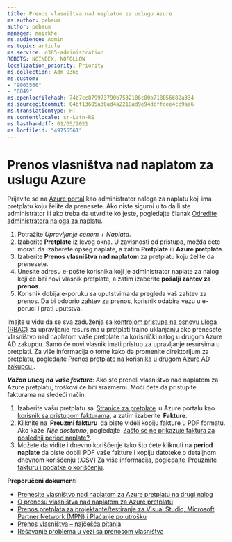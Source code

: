 ```yaml
---
title: Prenos vlasništva nad naplatom za uslugu Azure
ms.author: pebaum
author: pebaum
manager: mnirkhe
ms.audience: Admin
ms.topic: article
ms.service: o365-administration
ROBOTS: NOINDEX, NOFOLLOW
localization_priority: Priority
ms.collection: Adm_O365
ms.custom:
- "9003560"
- "6849"
ms.openlocfilehash: 74b7cc879973790b7532106c80b718856682a334
ms.sourcegitcommit: 04bf13605a30ad4a2218ad9e94dcffcee4cc9aa6
ms.translationtype: HT
ms.contentlocale: sr-Latn-RS
ms.lasthandoff: 01/05/2021
ms.locfileid: "49755561"
---
```

# <a name="transfer-azure-billing-ownership"></a>Prenos vlasništva nad naplatom za uslugu Azure

Prijavite se na [Azure portal](https://portal.azure.com/) kao administrator naloga za naplatu koji ima pretplatu koju želite da prenesete. Ako niste sigurni u to da li ste administrator ili ako treba da utvrdite ko jeste, pogledajte članak [Odredite administratora naloga za naplatu](https://docs.microsoft.com/azure/cost-management-billing/understand/subscription-transfer#whoisaa).

1. Potražite _Upravljanje cenom + Naplata_.
1. Izaberite **Pretplate** iz levog okna. U zavisnosti od pristupa, možda ćete morati da izaberete opseg naplate, a zatim **Pretplate** ili **Azure pretplate**.
1. Izaberite **Prenos vlasništva nad naplatom** za pretplatu koju želite da prenesete.
1. Unesite adresu e-pošte korisnika koji je administrator naplate za nalog koji će biti novi vlasnik pretplate, a zatim izaberite **pošalji zahtev za prenos**.
1. Korisnik dobija e-poruku sa uputstvima da pregleda vaš zahtev za prenos. Da bi odobrio zahtev za prenos, korisnik odabira vezu u e-poruci i prati uputstva.

Imajte u vidu da se sva zaduženja sa [kontrolom pristupa na osnovu uloga (RBAC)](https://docs.microsoft.com/azure/role-based-access-control/overview?WT.mc_id=Portal-Microsoft_Azure_Support) za upravljanje resursima u pretplati trajno uklanjanju ako prenesete vlasništvo nad naplatom vaše pretplate na korisnički nalog u drugom Azure AD zakupcu. Samo će novi vlasnik imati pristup za upravljanje resursima u pretplati. Za više informacija o tome kako da promenite direktorijum za pretplatu, pogledajte [Prenos pretplate na korisnika u drugom Azure AD zakupcu ](https://docs.microsoft.com/azure/active-directory/managed-identities-azure-resources/known-issues?WT.mc_id=Portal-Microsoft_Azure_Support).

_**Važan uticaj na vaše fakture**_: Ako ste preneli vlasništvo nad naplatom za Azure pretplatu, troškovi će biti srazmerni. Moći ćete da pristupite fakturama na sledeći način:  

1. Izaberite vašu pretplatu sa  [Stranice za pretplate](https://portal.azure.com/#blade/Microsoft_Azure_Billing/SubscriptionsBlade)  u Azure portalu kao  [ korisnik sa pristupom fakturama](https://docs.microsoft.com/azure/cost-management-billing/manage/manage-billing-access?WT.mc_id=Portal-Microsoft_Azure_Support), a zatim izaberite  **Fakture**.
1. Kliknite na  **Preuzmi fakturu**  da biste videli kopiju fakture u PDF formatu. Ako kaže  _Nije dostupno_, pogledajte  [Zašto se ne prikazuje faktura za poslednji period naplate?](https://docs.microsoft.com/azure/cost-management-billing/manage/download-azure-invoice-daily-usage-date?WT.mc_id=Portal-Microsoft_Azure_Support#noinvoice).
1. Možete da vidite i dnevno korišćenje tako što ćete kliknuti na **period naplate** da biste dobili PDF vaše fakture i kopiju datoteke o detaljnom dnevnom korišćenju (.CSV) Za više informacija, pogledajte  [Preuzmite fakturu i podatke o korišćenju](https://docs.microsoft.com/azure/cost-management-billing/manage/download-azure-invoice-daily-usage-date?WT.mc_id=Portal-Microsoft_Azure_Support).

**Preporučeni dokumenti**

- [Prenesite vlasništvo nad naplatom za Azure pretplatu na drugi nalog](https://docs.microsoft.com/azure/cost-management-billing/manage/billing-subscription-transfer)
- [O prenosu vlasništva nad naplatom za Azure pretplatu](https://docs.microsoft.com//azure/cost-management-billing/understand/subscription-transfer)
- [Prenos pretplata za projektante/testiranje za Visual Studio, Microsoft Partner Network (MPN) i Plaćanje po utrošku](https://docs.microsoft.com/azure/billing/billing-subscription-transfer?WT.mc_id=Portal-Microsoft_Azure_Support#transferring-visual-studio-microsoft-partner-network-mpn-and-pay-as-you-go-devtest-subscriptions)
- [Prenos vlasništva – najčešća pitanja](https://docs.microsoft.com/azure/billing/billing-subscription-transfer?WT.mc_id=Portal-Microsoft_Azure_Support#frequently-asked-questions-faq-for-senders)
- [Rešavanje problema u vezi sa prenosom vlasništva](https://docs.microsoft.com/azure/billing/billing-subscription-transfer?WT.mc_id=Portal-Microsoft_Azure_Support#troubleshooting)
